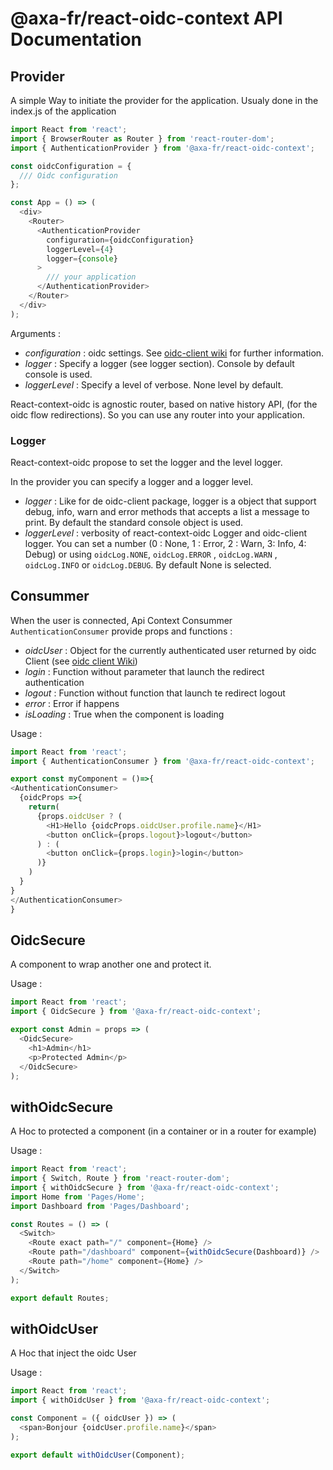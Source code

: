 # @axa-fr/react-oidc-context API Documentation

## Provider

A simple Way to initiate the provider for the application. Usualy done in the index.js of the application

```javascript
import React from 'react';
import { BrowserRouter as Router } from 'react-router-dom';
import { AuthenticationProvider } from '@axa-fr/react-oidc-context';

const oidcConfiguration = {
  /// Oidc configuration
};

const App = () => (
  <div>
    <Router>
      <AuthenticationProvider
        configuration={oidcConfiguration}
        loggerLevel={4}
        logger={console}
      >
        /// your application
      </AuthenticationProvider>
    </Router>
  </div>
);
```

Arguments :

- _configuration_ : oidc settings. See [oidc-client wiki](https://github.com/IdentityModel/oidc-client-js/wiki#configuration) for further information.
- _logger_ : Specify a logger (see logger section). Console by default console is used.
- _loggerLevel_ : Specify a level of verbose. None level by default.

React-context-oidc is agnostic router, based on native history API, (for the oidc flow redirections). So you can use any router into your application.

### Logger

React-context-oidc propose to set the logger and the level logger.

In the provider you can specify a logger and a logger level.

- _logger_ : Like for de oidc-client package, logger is a object that support debug, info, warn and error methods that accepts a list a message to print. By default the standard console object is used.
- _loggerLevel_ : verbosity of react-context-oidc Logger and oidc-client logger. You can set a number (0 : None, 1 : Error, 2 : Warn, 3: Info, 4: Debug) or using `oidcLog.NONE`, `oidcLog.ERROR` , `oidcLog.WARN` , `oidcLog.INFO` or `oidcLog.DEBUG`. By default None is selected.

## Consummer

When the user is connected, Api Context Consummer `AuthenticationConsumer` provide props and functions :

- _oidcUser_ : Object for the currently authenticated user returned by oidc Client (see [oidc client Wiki](https://github.com/IdentityModel/oidc-client-js/wiki#user))
- _login_ : Function without parameter that launch the redirect authentication
- _logout_ : Function without function that launch te redirect logout
- _error_ : Error if happens
- _isLoading_ : True when the component is loading

Usage :

```javascript
import React from 'react';
import { AuthenticationConsumer } from '@axa-fr/react-oidc-context';

export const myComponent = ()=>{
<AuthenticationConsumer>
  {oidcProps =>{
    return(
      {props.oidcUser ? (
        <H1>Hello {oidcProps.oidcUser.profile.name}</H1>
        <button onClick={props.logout}>logout</button>
      ) : (
        <button onClick={props.login}>login</button>
      )}
    )
  }
}
</AuthenticationConsumer>
}
```

## OidcSecure

A component to wrap another one and protect it.

Usage :

```javascript
import React from 'react';
import { OidcSecure } from '@axa-fr/react-oidc-context';

export const Admin = props => (
  <OidcSecure>
    <h1>Admin</h1>
    <p>Protected Admin</p>
  </OidcSecure>
);
```

## withOidcSecure

A Hoc to protected a component (in a container or in a router for example)

Usage :

```javascript
import React from 'react';
import { Switch, Route } from 'react-router-dom';
import { withOidcSecure } from '@axa-fr/react-oidc-context';
import Home from 'Pages/Home';
import Dashboard from 'Pages/Dashboard';

const Routes = () => (
  <Switch>
    <Route exact path="/" component={Home} />
    <Route path="/dashboard" component={withOidcSecure(Dashboard)} />
    <Route path="/home" component={Home} />
  </Switch>
);

export default Routes;
```

## withOidcUser

A Hoc that inject the oidc User

Usage :

```javascript
import React from 'react';
import { withOidcUser } from '@axa-fr/react-oidc-context';

const Component = ({ oidcUser }) => (
  <span>Bonjour {oidcUser.profile.name}</span>
);

export default withOidcUser(Component);
```
